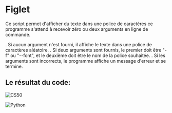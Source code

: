 # Figlet

Ce script permet d'afficher du texte dans une police de caractères  ce programme s'attend à recevoir zéro ou deux arguments en ligne de commande.

. Si aucun argument n'est fourni, il affiche le texte dans une police de caractères aléatoire.
. Si deux arguments sont fournis, le premier doit être "-f" ou "--font", et le deuxième doit être le nom de la police souhaitée. 
. Si les arguments sont incorrects, le programme affiche un message d'erreur et se termine. 


## Le résultat du code: 


![CS50](https://github.com/samAK02/Portfolio/assets/131418700/4205d693-b004-4a2a-867f-a4f4bbd9e5c5)

![Python ](https://github.com/samAK02/Portfolio/assets/131418700/ad185e72-4251-47df-942e-914d612c6659)
